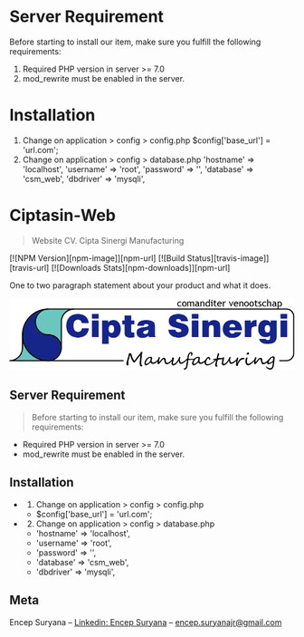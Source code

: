 # Server Requirement
Before starting to install our item, make sure you fulfill the following requirements:
1. Required PHP version in server >= 7.0
2. mod_rewrite must be enabled in the server.

# Installation
1. Change on application > config > config.php 
		$config['base_url'] = 'url.com';
2. Change on application > config > database.php
		'hostname' => 'localhost',
		'username' => 'root',
		'password' => '',
		'database' => 'csm_web',
		'dbdriver' => 'mysqli',





# Ciptasin-Web
> Website CV. Cipta Sinergi Manufacturing

[![NPM Version][npm-image]][npm-url]
[![Build Status][travis-image]][travis-url]
[![Downloads Stats][npm-downloads]][npm-url]

One to two paragraph statement about your product and what it does.

![](public/uploads/logo.png)

## Server Requirement
> Before starting to install our item, make sure you fulfill the following requirements:

* Required PHP version in server >= 7.0
* mod_rewrite must be enabled in the server.

## Installation
* 1. Change on application > config > config.php
	* $config['base_url'] = 'url.com';
* 2. Change on application > config > database.php
	* 'hostname' => 'localhost',
	* 'username' => 'root',
	* 'password' => '',
	* 'database' => 'csm_web',
	* 'dbdriver' => 'mysqli',

## Meta

Encep Suryana – [Linkedin: Encep Suryana](https://www.linkedin.com/in/encep-suryana-b60080113/) – encep.suryanajr@gmail.com